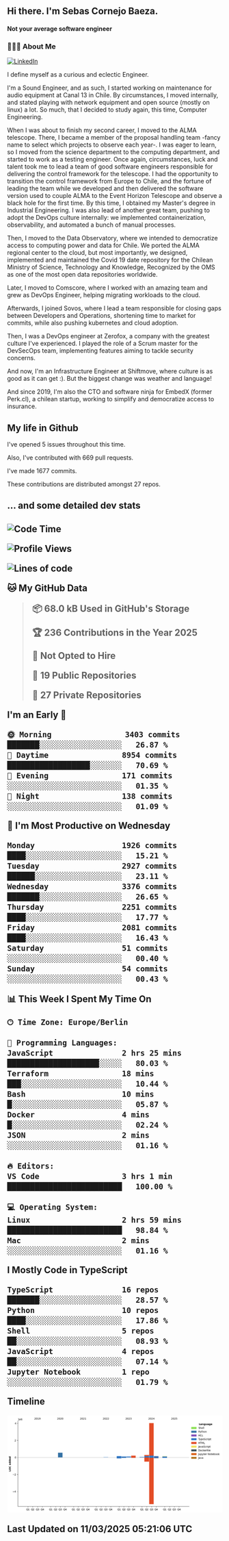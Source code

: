 <h2> Hi there.  I'm Sebas Cornejo Baeza.</h2>
<h4> Not your average software engineer</h4>
<h3> 👨🏻‍💻 About Me </h3>
<a href="http://linkedin.com/in/sebastian-cornejo-baeza/"><img alt="LinkedIn" src="https://img.shields.io/badge/Sebas%20Cornejo%20-informational?style=appveyor&logo=linkedin"></a>


I define myself as a curious and eclectic Engineer.

I'm a Sound Engineer, and as such, I started working on maintenance for audio equipment at Canal 13 in Chile.
By circumstances, I moved internally, and stated playing with network equipment and open source (mostly on linux) 
a lot. So much, that I decided to study again, this time, Computer Engineering.

When I was about to finish my second career, I moved to the ALMA telescope. There, I became a member of the proposal handling team
-fancy name to select which projects to observe each year-. 
I was eager to learn, so I moved from the science department to the computing department, and started to work as 
a testing engineer. Once again, circumstances, luck and talent took me to lead a team of good software engineers 
responsible for delivering the control framework for the telescope. I had the opportunity to transition the control framework from
Europe to Chile, and the fortune of leading the team while we developed and then delivered the software
version used to couple ALMA to the Event Horizon Telescope and observe a black hole for the first time.
By this time, I obtained my Master's degree in Industrial Engineering.
I was also lead of another great team, pushing to adopt the DevOps culture internally: we implemented containerization, observability, and automated a bunch of manual processes.

Then, I moved to the Data Observatory, where we intended to democratize access to computing power
and data for Chile. We ported the ALMA regional center to the cloud, but most importantly, we designed, implemented
and maintained the Covid 19 date repository for the Chilean Ministry of Science, Technology and Knowledge, Recognized by the OMS as one of the most open
data repositories worldwide.

Later, I moved to Comscore, where I worked with an amazing team and grew as DevOps Engineer, helping migrating workloads to the cloud.

Afterwards, I joined Sovos, where I lead a team responsible for closing gaps between Developers and Operations, shortening time to market for commits, while
also pushing kubernetes and cloud adoption.

Then, I was a DevOps engineer at Zerofox, a company with the greatest culture I've experienced. I played the role of a Scrum master for the DevSecOps team,
implementing features aiming to tackle security concerns.

And now, I'm an Infrastructure Engineer at Shiftmove, where culture is as good as it can get :). But the biggest change was weather and language!
 
And since 2019, I'm also the CTO and software ninja for EmbedX (former Perk.cl), a chilean startup, working to simplify and democratize access to insurance.

<h2> My life in Github </h2>

I've opened 5 issues throughout this time.

Also, I've contributed with 669 pull requests.

I've made 1677 commits.

These contributions are distributed amongst 27 repos.

<h2>... and some detailed dev stats<h2>

<!--START_SECTION:waka-->
![Code Time](http://img.shields.io/badge/Code%20Time-1%2C063%20hrs%206%20mins-blue)

![Profile Views](http://img.shields.io/badge/Profile%20Views-0-blue)

![Lines of code](https://img.shields.io/badge/From%20Hello%20World%20I%27ve%20Written-5.6%20million%20lines%20of%20code-blue)

**🐱 My GitHub Data** 

> 📦 68.0 kB Used in GitHub's Storage 
 > 
> 🏆 236 Contributions in the Year 2025
 > 
> 🚫 Not Opted to Hire
 > 
> 📜 19 Public Repositories 
 > 
> 🔑 27 Private Repositories 
 > 
**I'm an Early 🐤** 

```text
🌞 Morning                3403 commits        ███████░░░░░░░░░░░░░░░░░░   26.87 % 
🌆 Daytime                8954 commits        ██████████████████░░░░░░░   70.69 % 
🌃 Evening                171 commits         ░░░░░░░░░░░░░░░░░░░░░░░░░   01.35 % 
🌙 Night                  138 commits         ░░░░░░░░░░░░░░░░░░░░░░░░░   01.09 % 
```
📅 **I'm Most Productive on Wednesday** 

```text
Monday                   1926 commits        ████░░░░░░░░░░░░░░░░░░░░░   15.21 % 
Tuesday                  2927 commits        ██████░░░░░░░░░░░░░░░░░░░   23.11 % 
Wednesday                3376 commits        ███████░░░░░░░░░░░░░░░░░░   26.65 % 
Thursday                 2251 commits        ████░░░░░░░░░░░░░░░░░░░░░   17.77 % 
Friday                   2081 commits        ████░░░░░░░░░░░░░░░░░░░░░   16.43 % 
Saturday                 51 commits          ░░░░░░░░░░░░░░░░░░░░░░░░░   00.40 % 
Sunday                   54 commits          ░░░░░░░░░░░░░░░░░░░░░░░░░   00.43 % 
```


📊 **This Week I Spent My Time On** 

```text
🕑︎ Time Zone: Europe/Berlin

💬 Programming Languages: 
JavaScript               2 hrs 25 mins       ████████████████████░░░░░   80.03 % 
Terraform                18 mins             ███░░░░░░░░░░░░░░░░░░░░░░   10.44 % 
Bash                     10 mins             █░░░░░░░░░░░░░░░░░░░░░░░░   05.87 % 
Docker                   4 mins              █░░░░░░░░░░░░░░░░░░░░░░░░   02.24 % 
JSON                     2 mins              ░░░░░░░░░░░░░░░░░░░░░░░░░   01.16 % 

🔥 Editors: 
VS Code                  3 hrs 1 min         █████████████████████████   100.00 % 

💻 Operating System: 
Linux                    2 hrs 59 mins       █████████████████████████   98.84 % 
Mac                      2 mins              ░░░░░░░░░░░░░░░░░░░░░░░░░   01.16 % 
```

**I Mostly Code in TypeScript** 

```text
TypeScript               16 repos            ███████░░░░░░░░░░░░░░░░░░   28.57 % 
Python                   10 repos            ████░░░░░░░░░░░░░░░░░░░░░   17.86 % 
Shell                    5 repos             ██░░░░░░░░░░░░░░░░░░░░░░░   08.93 % 
JavaScript               4 repos             ██░░░░░░░░░░░░░░░░░░░░░░░   07.14 % 
Jupyter Notebook         1 repo              ░░░░░░░░░░░░░░░░░░░░░░░░░   01.79 % 
```



**Timeline**

![Lines of Code chart](https://raw.githubusercontent.com/scornejob/scornejob/master/assets/bar_graph.png)


 Last Updated on 11/03/2025 05:21:06 UTC
<!--END_SECTION:waka-->
